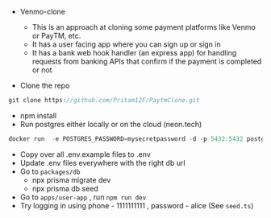 - Venmo-clone
  - This is an approach at cloning some payment platforms like Venmo or PayTM, etc.
  - It has a user facing app where you can sign up or sign in
  - It has a bank web hook handler (an express app) for handling requests from banking APIs that confirm if the payment is completed or not

- Clone the repo

```jsx
git clone https://github.com/Pritam12F/PaytmClone.git
```

- npm install
- Run postgres either locally or on the cloud (neon.tech)

```jsx
docker run  -e POSTGRES_PASSWORD=mysecretpassword -d -p 5432:5432 postgres
```

- Copy over all .env.example files to .env
- Update .env files everywhere with the right db url
- Go to `packages/db`
    - npx prisma migrate dev
    - npx prisma db seed
- Go to `apps/user-app` , run `npm run dev`
- Try logging in using phone - 1111111111 , password - alice (See `seed.ts`)
